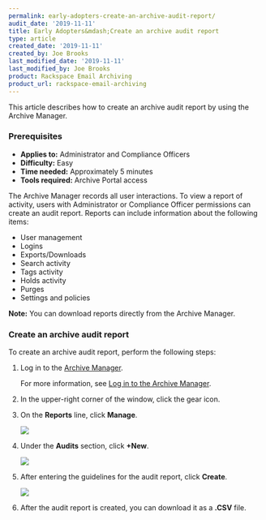 ```yaml
---
permalink: early-adopters-create-an-archive-audit-report/
audit_date: '2019-11-11'
title: Early Adopters&mdash;Create an archive audit report
type: article
created_date: '2019-11-11'
created_by: Joe Brooks
last_modified_date: '2019-11-11'
last_modified_by: Joe Brooks
product: Rackspace Email Archiving
product_url: rackspace-email-archiving
---
```


This article describes how to create an archive audit report by using the Archive Manager.

### Prerequisites

- **Applies to:** Administrator and Compliance Officers
- **Difficulty:** Easy
- **Time needed:** Approximately 5 minutes
- **Tools required:** Archive Portal access

The Archive Manager records all user interactions. To view a report of activity, users with Administrator or Compliance Officer permissions can create an audit report. Reports can include information about the following items:

-   User management
-   Logins
-   Exports/Downloads
-   Search activity
-   Tags activity
-   Holds activity
-   Purges
-   Settings and policies

**Note:** You can download reports directly from the Archive Manager.

### Create an archive audit report

To create an archive audit report, perform the following steps:

1.  Log in to the [Archive Manager](https://cp.rackspace.com/Login.aspx?ReturnUrl=%2f).

    For more information, see [Log in to the Archive Manager](/how-to/log-in-to-the-archive-manager).

2.  In the upper-right corner of the window, click the gear icon.

3.  On the **Reports** line, click **Manage**.

    <img src="Create-an-archive-audit-report-1.png" />

4.  Under the **Audits** section, click **+New**.

    <img src="Create-an-archive-audit-report-2.png" />

5.  After entering the guidelines for the audit report, click **Create**.

    <img src="Create-an-archive-audit-report-3.png" />

6.  After the audit report is created, you can download it as a **.CSV** file.
